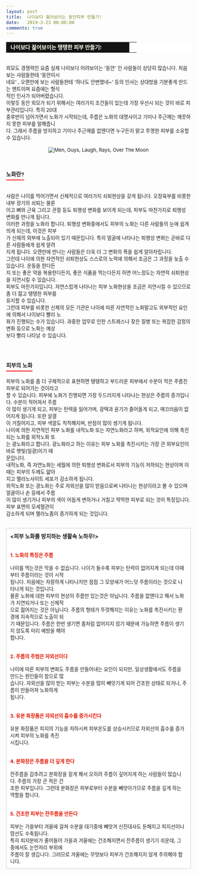 ```yaml
---
layout: post
title:  나이보다 젊어보이는 동안피부 만들기!
date:   2019-3-23 00:00:00
comments: true
---
```





<div><table width="99%" bgcolor="#ffffff" cellspacing="1" cellpadding="2"><tbody><tr><td width="320" bgcolor="#141313" style-="border-bottom:#141313 1px solid; border-left:#141313 1px solid; border-top:#141313 1px solid; &#13;&#10;border-right:#141313 1px solid"><span style="color: rgb(0, 0, 0); font-family: 맑은 고딕, dotum, verdana; font-size: 11pt;"><strong><span syle="font-size:11pt"><font color="#fffff0">&nbsp;나이보다 젊어보이는 탱탱한 피부 만들기!</font></span></strong></span></td><td style="border-width: 0px 0px 1px; border-style: solid; border-color: rgb(255, 255, 255) rgb(255, 255, 255) rgb(20, 19, 19);"><span style="font-size: 11pt;"><font color="#000000">&nbsp;</font></span></td></tr></tbody></table><span style="font-size: 10pt;">﻿<br></span><span style="font-size: 10pt;">외모도 경쟁력인 요즘 실제 나이보다 어려보이는 '동안' 인 사람들이 상당히 많습니다. 처음보는 사람들한테&nbsp;'동안이시<br> 네요' , 오랜만에 보는 사람들한테&nbsp;'하나도 안변했네~' 등의&nbsp;인사는 상대방을 기분좋게 만드는 멘트이며 요즘에는 형식<br> 적인 인사가 되어버렸습니다.<br>이렇듯 동안 외모가 되기 위해서는 여러가지 조건들이 있는데 가장 우선시 되는 것이 바로 피부관리입니다. 특히 20대<br> 중후반이 넘어가면서 노화가 시작되는데, ﻿주름은 노화의 대명사이고 기미나 주근깨는 깨끗하지 못한 피부를 말해줍니<br> 다. 그래서 주름을 방지하고 기미나 주근깨를&nbsp;없앤다면 누구든지 맑고 투명한&nbsp;피부를 소유할 수 있습니다.<br></span><span style="font-size: 10pt;"><br><p style="margin: 0px;"><div class="imageblock center" style="text-align: center; clear: both;"><span data-url="https://t1.daumcdn.net/cfile/tistory/14233F354E07FFDD0E?download" data-lightbox="lightbox"><img alt="Men, Guys, Laugh, Rays, Over The Moon" src="https://cdn.pixabay.com/photo/2015/03/30/19/42/men-700086__340.jpg" srcset="https://cdn.pixabay.com/photo/2015/03/30/19/42/men-700086__340.jpg 1x, https://cdn.pixabay.com/photo/2015/03/30/19/42/men-700086__480.jpg 2x" data-lazy-srcset="https://cdn.pixabay.com/photo/2015/03/30/19/42/men-700086__340.jpg 1x, https://cdn.pixabay.com/photo/2015/03/30/19/42/men-700086__480.jpg 2x" data-lazy="https://cdn.pixabay.com/photo/2015/03/30/19/42/men-700086__340.jpg"></span></div><p></p>﻿<br></span><br><h3 style="font: bold 11pt/normal 맑은 고딕, Dotum, Sans-serif; margin: 0px; padding: 0px 0px 5px; border-bottom-color: rgb(255, 0, 0); border-bottom-width: 2px; border-bottom-style: solid; float: left; font-size-adjust: none; font-stretch: normal;">노화란?</h3></div><p><br></p><span style="font-size: 10pt;"><p>﻿<br>사람은 나이를 먹어가면서 신체적으로 여러가지 쇠퇴현상을 갖게 됩니다. 오장육부를 비롯한 내부 장기의 쇠퇴는 물론<br> 이고 뼈와 근육 그리고 관절 등도 퇴행성 변화를 보이게 되는데, 피부도 마찬가지로 퇴행성 변화를 만나게 됩니다. <br>이러한 과정을 노화라 합니다. 퇴행성 변화중에서도 피부의 노화는 다른 사람들의 눈에 쉽게 띄게 되는데, 이것은 피부<br> 가 신체의 외부에 노출되어 있기 때문입니다. 특히 얼굴에 나타나는 퇴행성 변화는 곧바로 다른 사람들에게 쉽게 알려<br> 지게 됩니다. 오랜만에 만나는 사람들은 더욱 더 그 변화의 폭을 쉽게 알아차립니다. <br>그런데 나이에 의한 자연적인 쇠퇴현상도 스스로의 노력에 의해서 조금은 그 과정을 늦출 수 있습니다. 운동을 한다든<br> 지 또는 좋은 약을 복용한다든지, 좋은 식품을 먹는다든지 하면 어느정도는 자연적 쇠퇴현상을 지연시킬 수 있습니다.<br>피부도 마찬가지입니다. 자연스럽게 나타나는 피부 노화현상을 조금은 지연시킬 수 있으므로 좀 더 젊고 탱탱한 피부를<br> 유지할 수 있습니다. <br>그런데 피부를 비롯한 신체의 모든 기관은 나이에 따른 자연적인 노화말고도 외부적인 요인에 의해서 나이보다 빨리 노<br> 화가 진행되는 수가 있습니다. 과중한 업무로 인한 스트레스나 잦은 질병 또는 복잡한 감정의 변화 등으로 노화는 예상<br> 보다 빨리 나타날 수 있습니다.<br><br><br><br></p><h3 style="font: bold 11pt/normal 맑은 고딕, Dotum, Sans-serif; margin: 0px; padding: 0px 0px 5px; border-bottom-color: rgb(255, 0, 0); border-bottom-width: 2px; border-bottom-style: solid; float: left; font-size-adjust: none; font-stretch: normal;">피부의 노화</h3><p><br></p><span style="font-size: 10pt;"><p>﻿<br>피부의 노화를 좀 더 구체적으로 표현하면 탱탱하고 부드러운 피부에서 수분이 적은 주름진 피부로 되어가는 것이라고<br> 할 수 있습니다. 피부에 노화가 진행되면 가장 두드러지게 나타나는 현상은 주름의 증가입니다. 수분이 적어져서 주름<br> 이 많이 생기게 되고, 피부는 탄력을 잃어가며, 광택과 윤기가 줄어들게 되고, 매끄러움이 없어지게 됩니다. 또한 살결<br> 이 거칠어지고, 피부 색깔도 칙칙해지며, 반점이 많이 생기게 됩니다.<br>나이에 의한 자연적인 피부 노화를 내적노화 또는 자연노화라고 하며, 외적요인에 의해 촉진되는 노화를 외적노화 또<br> 는 광노화라고 합니다. 광노화라고 하는 이유는 피부 노화를 촉진시키는 가장 큰 외부요인이 바로 햇빛(일광)이기 때<br> 문입니다.<br>내적노화, 즉 자연노화는 세월에 의한 퇴행성 변화로서 피부의 기능이 저하되는 현상이며 이때는 피부의 두께도 얇아<br> 지고 멜라노사이트 세포가 감소하게 됩니다.<br>외적노화 또는 광노화는 주로 자외선을 많이 받음으로써 나타나는 현상이라고 볼 수 있으며 얼굴이나 손 등에서 주름<br> 이 많이 생기거나 피부의 색이 어둡게 변하거나 거칠고 딱딱한 피부로 되는 것이 특징입니다. 피부 표면의 모세혈관이 <br> 감소하게 되며 멜라노좀이 증가하게 되는 것입니다.<br><br></p><div class="txc-textbox" style="padding: 10px; border: 1px solid rgb(203, 203, 203); border-image: none; background-color: rgb(255, 255, 255);"><strong><span style="font-size: 11pt;">&lt;피부 노화를 방지하는 생활속 노하우!&gt;</span></strong><br><br><br><strong><font color="#e31600">1. 노화의 특징은 주름<br></font></strong><br> 나이를 먹는것은 막을 수 없습니다. 나이가 들수록 피부는 탄력이 없어지게 되는데 이때부터 주름이라는 것이 시작<br> 됩니다. 처음에는 자잘하게 나타나지만 점점 그 모양새가 어느덧 주름이라는 것으로 나타나게 되는 것입니다.<br>물론 노화에 대한 피부의 현상이 주름만 있는것은 아닙니다. 주름을 없앤다고 해서 노화가 지연되거나 또는 신체적<br> 으로 젊어지는 것은 아닙니다. 주름의 형태가 뚜렷해지는 이유는 노화를 촉진시키는 환경에 지속적으로 노출이 되<br> 기 때문입니다. 주름은 한번 생기면 좀처럼 없어지지 않기 때문에 가능하면 주름이 생기지 않도록 미리 예방을 해야<br> 합니다.<br><br><br><strong><font color="#e31600">2. 주름의 주범은 자외선이다<br></font></strong><br> 나이에 따른 피부의 변화도 주름을 만들어내는 요인이 되지만, 일상생활에서도 주름을 만드는 원인들이 참으로 많<br> 습니다. 자외선을 많이 받는 피부는 수분을 많이 빼앗기게 되어 건조한 상태로 되거나, 주름이 만들어져 노화하게 <br> 됩니다.<br><br><br><strong><font color="#e31600">3. 유분 화장품은 자외선의 흡수를 증가시킨다<br></font></strong><br> 유분 화장품은 피지의 기능을 저하시켜 피부온도를 상승시키므로 자외선의 흡수를 증가시켜 피부의 노화를 촉진<br> 시킵니다.<br><br><br><strong><font color="#e31600">4. 분화장은 주름을 더 깊게 한다<br></font></strong><br> 잔주름을 감추려고 분화장을 짙게 해서 오히려 주름이 깊어지게 하는 사람들이 많습니다. 주름의 가장 큰 적은 건<br> 조한 피부입니다. 그런데 분화장은 피부로부터 수분을 빼앗아가므로 주름을 깊게 하는 역할을 합니다.<br><br><br><strong><font color="#e31600">5. 건조한 피부는 잔주름을 만든다<br></font></strong><br> 피부는 가을부터 겨울에 걸쳐 수분을 대기중에 빼앗겨 신진대사도 둔해지고 피지선이나 땀선도 수축됩니다. <br>특히 피지분비가 줄어들어 가을과 겨울에는 건조해지면서 잔주름이 생기기 쉬운데, 그 중에서도 눈언저리 부위에 <br> 주름이 잘 생깁니다. 그러므로 겨울에는 무엇보다 피부가 건조해지지 않게 주의해야 합니다.</div></span></span><p><br></p>